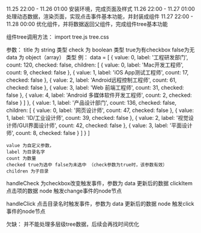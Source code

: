 11.25 22:00 - 11.26 01:00
安装环境，完成页面及样式
11.26 22:00 - 11.27 01:00
处理动态数据，渲染页面，实现点击事件基本功能，并封装成组件
11.27 22:00 - 11.28 00:00
优化组件，并将数据返回父组件，完成组件tree基本功能


组件tree调用方法：
import tree.js tree.css

  <Tree title={title} data={data} handleCheck={handleCheck}/>
  参数：
  title 为 string 类型
  check 为 boolean 类型 true为有checkbox false为无
  data 为 object（array） 类型 例：
  data = [
      {
        value: 0,
        label: '工程研发部门',
        count: 120,
        checked: false,
        children: [
          {
            value: 0,
            label: 'Mac开发工程师',
            count: 9,
            checked: false
          },
          {
            value: 1,
            label: 'iOS App测试工程师',
            count: 17,
            checked: false
          },
          {
            value: 2,
            label: 'Android远程控制工程师',
            count: 61,
            checked: false
          },
          {
            value: 3,
            label: 'Web 前端工程师',
            count: 31,
            checked: false
          },
          {
            value: 4,
            label: 'Android 多媒体软件开发工程师',
            count: 2,
            checked: false
          }
        ]
      },
      {
        value: 1,
        label: '产品设计部门',
        count: 136,
        checked: false,
        children: [
          {
            value: 0,
            label: '网页设计师',
            count: 47,
            checked: false
          },
          {
            value: 1,
            label: 'ID/工业设计师',
            count: 39,
            checked: false
          },
          {
            value: 2,
            label: '视觉设计师/GUI界面设计师',
            count: 42,
            checked: false
          },
          {
            value: 3,
            label: '平面设计师',
            count: 8,
            checked: false
          }
        ]
      }
    ]

    value 为自定义参数，
    label 为目录名字
    count 为数量
    checked true为选中 false为未选中 （check参数为true时，该参数有效）
    children 为子目录

  handleCheck 为checkbox改变触发事件，参数为
    data 更新后的数据
    clickItem 点击项的数据
    node 触发change事件的node节点

  handleClick 点击目录名时触发事件，参数为
    data 更新后的数据
    node 触发click事件的node节点
  
欠缺：
    并不能处理多层级tree数据，后续会再找时间优化

